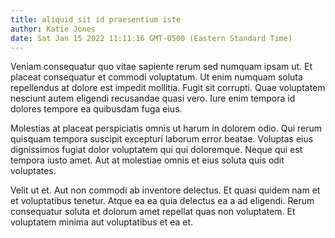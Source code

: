 ```yaml
---
title: aliquid sit id praesentium iste
author: Katie Jones
date: Sat Jan 15 2022 11:11:16 GMT-0500 (Eastern Standard Time)
---
```

Veniam consequatur quo vitae sapiente rerum sed numquam ipsam ut. Et placeat consequatur et commodi voluptatum. Ut enim numquam soluta repellendus at dolore est impedit mollitia. Fugit sit corrupti. Quae voluptatem nesciunt autem eligendi recusandae quasi vero. Iure enim tempora id dolores tempore ea quibusdam fuga eius.

 Molestias at placeat perspiciatis omnis ut harum in dolorem odio. Qui rerum quisquam tempora suscipit excepturi laborum error beatae. Voluptas eius dignissimos fugiat dolor voluptatem qui qui doloremque. Neque qui est tempora iusto amet. Aut at molestiae omnis et eius soluta quis odit voluptates.

 Velit ut et. Aut non commodi ab inventore delectus. Et quasi quidem nam et et voluptatibus tenetur. Atque ea ea quia delectus ea a ad eligendi. Rerum consequatur soluta et dolorum amet repellat quas non voluptatem. Et voluptatem minima aut voluptatibus et ea et.